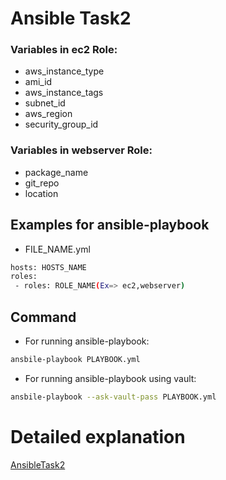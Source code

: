 # Ansible Task2

### Variables in ec2 Role:
* aws_instance_type
* ami_id
* aws_instance_tags
* subnet_id
* aws_region
* security_group_id

### Variables in webserver Role:
* package_name
* git_repo
* location


## Examples for ansible-playbook

* FILE_NAME.yml
```bash
hosts: HOSTS_NAME
roles:
 - roles: ROLE_NAME(Ex=> ec2,webserver)
```

## Command
* For running ansible-playbook:

```bash
ansbile-playbook PLAYBOOK.yml
```
* For running ansible-playbook using vault:
```bash
ansbile-playbook --ask-vault-pass PLAYBOOK.yml
```



# Detailed explanation 
[AnsibleTask2]()
